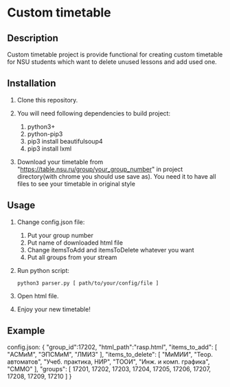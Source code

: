 # Custom timetable

## Description

Custom timetable project is provide functional for creating custom timetable for NSU students which want to delete unused lessons and add used one.

## Installation

1. Clone this repository.

2. You will need following dependencies to build project:
   1. python3+
   2. python-pip3
   3. pip3 install beautifulsoup4
   4. pip3 install lxml

3. Download your timetable from "https://table.nsu.ru/group/your_group_number" in project directory(with chrome you should use save as).
You need it to have all files to see your timetable in original style

## Usage
1. Change config.json file:
   1. Put your group number
   2. Put name of downloaded html file
   3. Change itemsToAdd and itemsToDelete whatever you want
   4. Put all groups from your stream

2. Run python script:

	`python3 parser.py [ path/to/your/config/file ]`
3. Open html file.
4. Enjoy your new timetable!

## Example
   config.json:
	{
		"group_id":17202,
		"html_path":"rasp.html",
		"items_to_add":
		[
			"АСМиМ", 
			"ЭПСМиМ", 
			"ЛМИЗ"
		],
		"items_to_delete":
		[
			"МиМИИ",
			"Теор. автоматов", 
			"Учеб. практика, НИР",
			"ТООИ",
			"Инж. и комп. графика",
			"СММО"
		],
		"groups":
		[
			17201,
			17202,
			17203,
			17204,
			17205,
			17206,
			17207,
			17208,
			17209,
			17210
		]
	}
